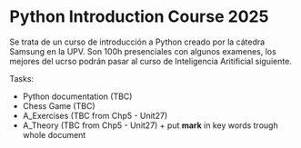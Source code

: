 # Python Introduction Course 2025

Se trata de un curso de introducción a Python creado por la cátedra Samsung en la UPV. Son 100h presenciales con algunos examenes,
los mejores del ucrso podrán pasar al curso de Inteligencia Aritificial siguiente.



Tasks:
- Python documentation (TBC)
- Chess Game (TBC)
- A_Exercises (TBC from Chp5 - Unit27)
- A_Theory (TBC from Chp5 - Unit27) + put **mark** in key words trough whole document